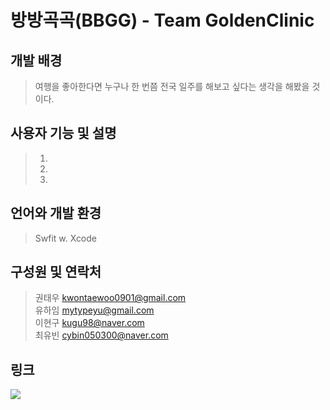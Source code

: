 # 방방곡곡(BBGG) - Team GoldenClinic

## 개발 배경
 > 여행을 좋아한다면 누구나 한 번쯤 전국 일주를 해보고 싶다는 생각을 해봤을 것이다. 
 
## 사용자 기능 및 설명
   > 1. 
   > 2. 
   > 3. 
   
 ## 언어와 개발 환경
  > Swfit w. Xcode <br>

## 구성원 및 연락처
> 권태우 kwontaewoo0901@gmail.com  
> 유하임 mytypeyu@gmail.com  
> 이현구 kugu98@naver.com  
> 최유빈 cybin050300@naver.com  

## 링크
<a href="https://trello.com/2022goldenclinic"><img src="https://img.shields.io/badge/Trello-blue?style=flat-square&logo=Trello&logoColor=white&link=https://trello.com/"/></a> 

